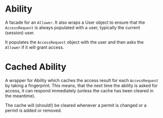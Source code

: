 # Ability

A facade for an `Allower`. It also wraps a User object to ensure that the `AccessRequest` 
is always populated with a user, typically the current (session) user.

It populates the `AccessRequest` object with the user and then asks the `Allower` if it will grant access.
 
# Cached Ability

A wrapper for Ability which caches the access result for each `AccessRequest` by taking a fingerprint. This means, that
the next time the ability is asked for access, it can respond immediately (unless the cache has been cleared in the meantime).

The cache will (should!) be cleared whenever a permit is changed or a permit is added or removed.